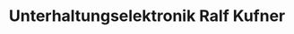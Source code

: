 ---
title: "Unterhaltungselektronik Ralf Kufner"
url: /bad-bodenteich/unterhaltungselektronik-ralf-kufner/
shop: Elektronik
---